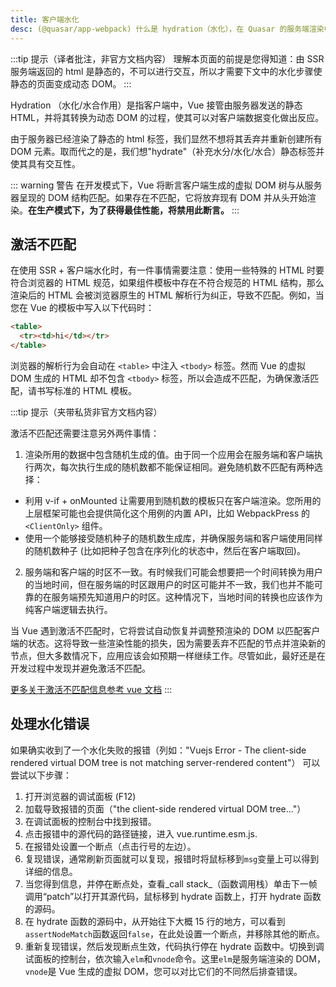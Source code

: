 ```yaml
---
title: 客户端水化
desc: (@quasar/app-webpack) 什么是 hydration（水化），在 Quasar 的服务端渲染中是怎么进行 hydration（水化）的。
---
```


:::tip 提示（译者批注，非官方文档内容）
理解本页面的前提是您得知道：由 SSR 服务端返回的 html 是静态的，不可以进行交互，所以才需要下文中的水化步骤使静态的页面变成动态 DOM。
:::


Hydration （水化/水合作用）是指客户端中，Vue 接管由服务器发送的静态 HTML，并将其转换为动态 DOM 的过程，使其可以对客户端数据变化做出反应。

由于服务器已经渲染了静态的 html 标签，我们显然不想将其丢弃并重新创建所有 DOM 元素。取而代之的是，我们想"hydrate"（补充水分/水化/水合）静态标签并使其具有交互性。

::: warning 警告
在开发模式下，Vue 将断言客户端生成的虚拟 DOM 树与从服务器呈现的 DOM 结构匹配。如果存在不匹配，它将放弃现有 DOM 并从头开始渲染。**在生产模式下，为了获得最佳性能，将禁用此断言。**
:::

## 激活不匹配

在使用 SSR + 客户端水化时，有一件事情需要注意：使用一些特殊的 HTML 时要符合浏览器的 HTML 规范，如果组件模板中存在不符合规范的 HTML 结构，那么渲染后的 HTML 会被浏览器原生的 HTML 解析行为纠正，导致不匹配。例如，当您在 Vue 的模板中写入以下代码时：

```html
<table>
  <tr><td>hi</td></tr>
</table>
```

浏览器的解析行为会自动在 `<table>` 中注入 `<tbody>` 标签。然而 Vue 的虚拟 DOM 生成的 HTML 却不包含 `<tbody>` 标签，所以会造成不匹配，为确保激活匹配，请书写标准的 HTML 模板。

:::tip 提示（夹带私货非官方文档内容）

激活不匹配还需要注意另外两件事情：
1. 渲染所用的数据中包含随机生成的值。由于同一个应用会在服务端和客户端执行两次，每次执行生成的随机数都不能保证相同。避免随机数不匹配有两种选择：
  * 利用 v-if + onMounted 让需要用到随机数的模板只在客户端渲染。您所用的上层框架可能也会提供简化这个用例的内置 API，比如 WebpackPress 的 `<ClientOnly>` 组件。
  * 使用一个能够接受随机种子的随机数生成库，并确保服务端和客户端使用同样的随机数种子 (比如把种子包含在序列化的状态中，然后在客户端取回)。
2. 服务端和客户端的时区不一致。有时候我们可能会想要把一个时间转换为用户的当地时间，但在服务端的时区跟用户的时区可能并不一致，我们也并不能可靠的在服务端预先知道用户的时区。这种情况下，当地时间的转换也应该作为纯客户端逻辑去执行。

当 Vue 遇到激活不匹配时，它将尝试自动恢复并调整预渲染的 DOM 以匹配客户端的状态。这将导致一些渲染性能的损失，因为需要丢弃不匹配的节点并渲染新的节点，但大多数情况下，应用应该会如预期一样继续工作。尽管如此，最好还是在开发过程中发现并避免激活不匹配。

[更多关于激活不匹配信息参考 vue 文档](https://cn.vuejs.org/guide/scaling-up/ssr.html#hydration-mismatch)
:::

## 处理水化错误

如果确实收到了一个水化失败的报错（列如："Vuejs Error - The client-side rendered virtual DOM tree is not matching server-rendered content"）
可以尝试以下步骤：

1. 打开浏览器的调试面板 (F12)
2. 加载导致报错的页面（"the client-side rendered virtual DOM tree..."）
3. 在调试面板的控制台中找到报错。
4. 点击报错中的源代码的路径链接，进入 vue.runtime.esm.js.
5. 在报错处设置一个断点（点击行号的左边）。
6. 复现错误，通常刷新页面就可以复现，报错时将鼠标移到`msg`变量上可以得到详细的信息。
7. 当您得到信息，并停在断点处，查看_call stack_（函数调用栈）单击下一帧调用“patch”以打开其源代码，鼠标移到 hydrate 函数上，打开 hydrate 函数的源码。
8. 在 hydrate 函数的源码中，从开始往下大概 15 行的地方，可以看到`assertNodeMatch`函数返回`false`，在此处设置一个断点，并移除其他的断点。
9. 重新复现错误，然后发现断点生效，代码执行停在 hydrate 函数中。切换到调试面板的控制台，依次输入`elm`和`vnode`命令。这里`elm`是服务端渲染的 DOM，`vnode`是 Vue 生成的虚拟 DOM，您可以对比它们的不同然后排查错误。

